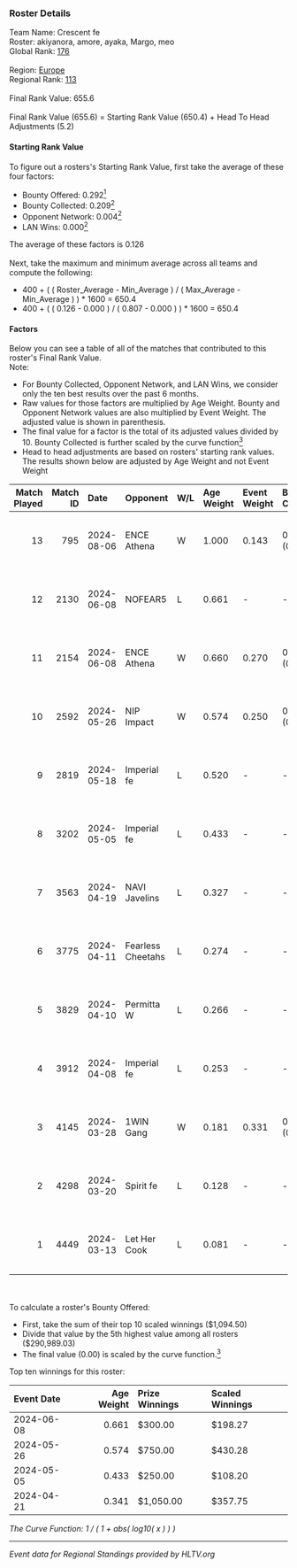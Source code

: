 ### Roster Details<br />
Team Name: Crescent fe<br />
Roster: akiyanora, amore, ayaka, Margo, meo<br />
Global Rank: [176](../../standings_global_2024_08_28.md)<br />
<br />
Region: [Europe]( ../../standings_europe_2024_08_28.md)<br />
Regional Rank: [113]( ../../standings_europe_2024_08_28.md)<br />
<br />
Final Rank Value:  655.6<br />
<br />
Final Rank Value (655.6) = Starting Rank Value (650.4) + Head To Head Adjustments (5.2)<br />

#### Starting Rank Value<br />
To figure out a rosters's Starting Rank Value, first take the average of these four factors:<br />
- Bounty Offered: 0.292[<sup>1</sup>](#table2)
- Bounty Collected: 0.209[<sup>2</sup>](#table1)
- Opponent Network: 0.004[<sup>2</sup>](#table1)
- LAN Wins: 0.000[<sup>2</sup>](#table1)

The average of these factors is 0.126<br />
<br />
Next, take the maximum and minimum average across all teams and compute the following:<br />
- 400 + ( ( Roster_Average - Min_Average ) / ( Max_Average - Min_Average ) ) * 1600 = 650.4
- 400 + ( ( 0.126 - 0.000 ) / ( 0.807 - 0.000 ) ) * 1600 = 650.4


#### Factors<br />
Below you can see a table of all of the matches that contributed to this roster's Final Rank Value.<br />
Note:<br />

- For Bounty Collected, Opponent Network, and LAN Wins, we consider only the ten best results over the past 6 months.
- Raw values for those factors are multiplied by Age Weight. Bounty and Opponent Network values are also multiplied by Event Weight. The adjusted value is shown in parenthesis.
- The final value for a factor is the total of its adjusted values divided by 10. Bounty Collected is further scaled by the curve function[<sup>3</sup>](#curveFunction)
- Head to head adjustments are based on rosters' starting rank values. The results shown below are adjusted by Age Weight and not Event Weight
<span id="table1"></span><br />


| Match Played | Match ID | Date       | Opponent          | W/L | Age Weight | Event Weight | Bounty Collected | Opponent Network | LAN Wins  | H2H Adj. | Roster                              |
| -: | -: | :- | :- | :- | :- | :- | :- | :- | :- | -: | :- |
|           13 |      795 | 2024-08-06 | ENCE Athena       | W   | 1.000      | 0.143        | 0.002 (0.000)    | 0.051 (0.007)    | 0 (0.000) |    13.58 | akiyanora, amore, ayaka, Margo, meo |
|           12 |     2130 | 2024-06-08 | NOFEAR5           | L   | 0.661      | -            | -                | -                | -         |   -10.05 | akiyanora, amore, ayaka, Margo, meo |
|           11 |     2154 | 2024-06-08 | ENCE Athena       | W   | 0.660      | 0.270        | 0.002 (0.000)    | 0.051 (0.009)    | 0 (0.000) |     9.42 | akiyanora, amore, ayaka, Margo, meo |
|           10 |     2592 | 2024-05-26 | NIP Impact        | W   | 0.574      | 0.250        | 0.007 (0.001)    | 0.166 (0.024)    | 0 (0.000) |    10.69 | akiyanora, amore, ayaka, Margo, meo |
|            9 |     2819 | 2024-05-18 | Imperial fe       | L   | 0.520      | -            | -                | -                | -         |    -2.23 | akiyanora, amore, ayaka, Margo, meo |
|            8 |     3202 | 2024-05-05 | Imperial fe       | L   | 0.433      | -            | -                | -                | -         |    -1.90 | akiyanora, amore, ayaka, Margo, meo |
|            7 |     3563 | 2024-04-19 | NAVI Javelins     | L   | 0.327      | -            | -                | -                | -         |    -3.18 | akiyanora, amore, ayaka, Margo, meo |
|            6 |     3775 | 2024-04-11 | Fearless Cheetahs | L   | 0.274      | -            | -                | -                | -         |    -4.10 | akiyanora, amore, ayaka, Margo, meo |
|            5 |     3829 | 2024-04-10 | Permitta W        | L   | 0.266      | -            | -                | -                | -         |    -5.97 | akiyanora, amore, ayaka, Margo, meo |
|            4 |     3912 | 2024-04-08 | Imperial fe       | L   | 0.253      | -            | -                | -                | -         |    -1.22 | akiyanora, amore, ayaka, Margo, meo |
|            3 |     4145 | 2024-03-28 | 1WIN Gang         | W   | 0.181      | 0.331        | 0.001 (0.000)    | 0.010 (0.001)    | 0 (0.000) |     2.76 | akiyanora, amore, ayaka, Margo, meo |
|            2 |     4298 | 2024-03-20 | Spirit fe         | L   | 0.128      | -            | -                | -                | -         |    -1.98 | akiyanora, amore, ayaka, Margo, meo |
|            1 |     4449 | 2024-03-13 | Let Her Cook      | L   | 0.081      | -            | -                | -                | -         |    -0.60 | akiyanora, amore, ayaka, Margo, meo |

<br />
<span id="table2"></span><br />
To calculate a roster's Bounty Offered:<br />

- First, take the sum of their top 10 scaled winnings ($1,094.50)
- Divide that value by the 5th highest value among all rosters ($290,989.03)
- The final value (0.00) is scaled by the curve function.[<sup>3</sup>](#curveFunction)

Top ten winnings for this roster:<br />

| Event Date | Age Weight | Prize Winnings | Scaled Winnings |
| :- | -: | :- | :- |
| 2024-06-08 |      0.661 | $300.00        | $198.27         |
| 2024-05-26 |      0.574 | $750.00        | $430.28         |
| 2024-05-05 |      0.433 | $250.00        | $108.20         |
| 2024-04-21 |      0.341 | $1,050.00      | $357.75         |


<span id="curveFunction"></span>_The Curve Function: 1 / ( 1 + abs( log10( x ) ) )_<br />

---
_Event data for Regional Standings provided by HLTV.org_<br />
